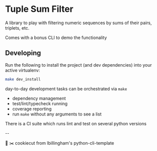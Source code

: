 # Tuple Sum Filter

A library to play with filtering numeric sequences by sums of their pairs, triplets, etc.

Comes with a bonus CLI to demo the functionality

## Developing

Run the following to install the project (and dev dependencies) into your active virtualenv:

```bash
make dev_install
```

day-to-day development tasks can be orchestrated via `make`

- dependency management
- test/lint/typecheck running
- coverage reporting
- run `make` without any arguments to see a list

There is a CI suite which runs lint and test on several python versions

--

:cookie: :scissors: cookiecut from lbillingham's python-cli-template
